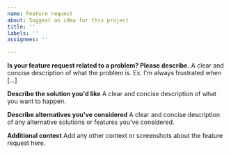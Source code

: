 ```yaml
---
name: Feature request
about: Suggest an idea for this project
title: ''
labels: ''
assignees: ''

---
```


**Is your feature request related to a problem? Please describe.**
A clear and concise description of what the problem is. Ex. I'm always frustrated when [...]

**Describe the solution you'd like**
A clear and concise description of what you want to happen.


**Describe alternatives you've considered**
A clear and concise description of any alternative solutions or features you've considered.

**Additional context**
Add any other context or screenshots about the feature request here.
